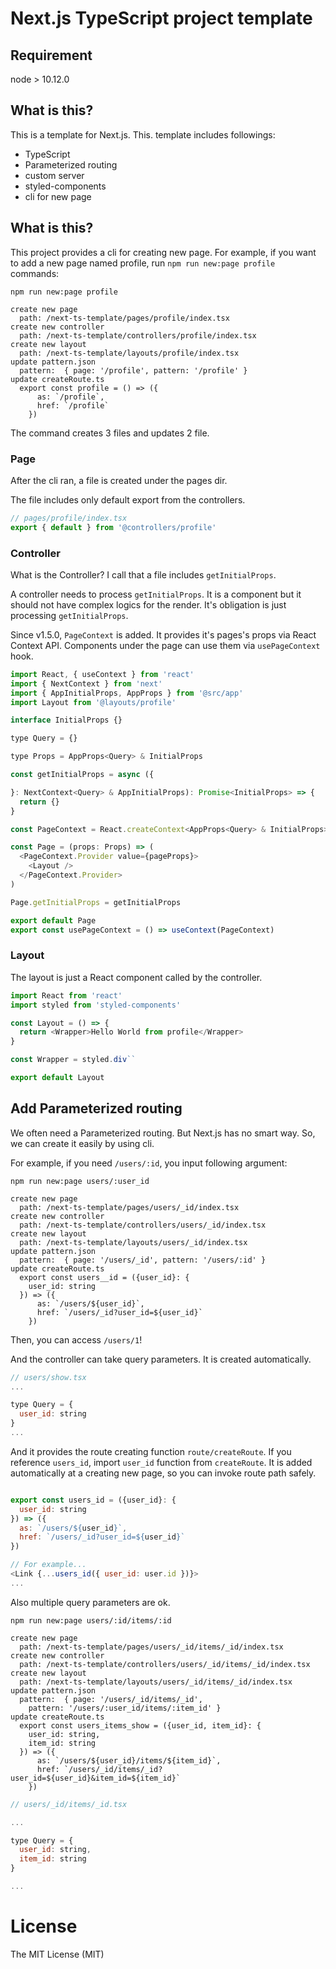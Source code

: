 # Next.js TypeScript project template

## Requirement

node > 10.12.0

## What is this?

This is a template for Next.js. This. template includes followings:

- TypeScript
- Parameterized routing
- custom server
- styled-components
- cli for new page

## What is this?

This project provides a cli for creating new page. For example, if you want to add a new page named profile, run `npm run new:page profile` commands:

```shell
npm run new:page profile

create new page
  path: /next-ts-template/pages/profile/index.tsx
create new controller
  path: /next-ts-template/controllers/profile/index.tsx
create new layout
  path: /next-ts-template/layouts/profile/index.tsx
update pattern.json
  pattern:  { page: '/profile', pattern: '/profile' }
update createRoute.ts
  export const profile = () => ({
      as: `/profile`,
      href: `/profile`
    })
```

The command creates 3 files and updates 2 file.

### Page

After the cli ran, a file is created under the pages dir.

The file includes only default export from the controllers.

```js
// pages/profile/index.tsx
export { default } from '@controllers/profile'

```

### Controller

What is the Controller? I call that a file includes `getInitialProps`.

A controller needs to process `getInitialProps`. It is a component but it should not have complex logics for the render. It's obligation is just processing `getInitialProps`.

Since v1.5.0, `PageContext` is added. It provides it's pages's props via React Context API. Components under the page can use them via `usePageContext` hook.

```js
import React, { useContext } from 'react'
import { NextContext } from 'next'
import { AppInitialProps, AppProps } from '@src/app'
import Layout from '@layouts/profile'

interface InitialProps {}

type Query = {}

type Props = AppProps<Query> & InitialProps

const getInitialProps = async ({

}: NextContext<Query> & AppInitialProps): Promise<InitialProps> => {
  return {}
}

const PageContext = React.createContext<AppProps<Query> & InitialProps>({} as any)

const Page = (props: Props) => (
  <PageContext.Provider value={pageProps}>
    <Layout />
  </PageContext.Provider>
)

Page.getInitialProps = getInitialProps

export default Page
export const usePageContext = () => useContext(PageContext)
```

### Layout

The layout is just a React component called by the controller.

```js
import React from 'react'
import styled from 'styled-components'

const Layout = () => {
  return <Wrapper>Hello World from profile</Wrapper>
}

const Wrapper = styled.div``

export default Layout
```

## Add Parameterized routing

We often need a Parameterized routing. But Next.js has no smart way. So, we can create it easily by using cli.

For example, if you need `/users/:id`, you input following argument:

```shell
npm run new:page users/:user_id

create new page
  path: /next-ts-template/pages/users/_id/index.tsx
create new controller
  path: /next-ts-template/controllers/users/_id/index.tsx
create new layout
  path: /next-ts-template/layouts/users/_id/index.tsx
update pattern.json
  pattern:  { page: '/users/_id', pattern: '/users/:id' }
update createRoute.ts
  export const users__id = ({user_id}: {
    user_id: string
  }) => ({
      as: `/users/${user_id}`,
      href: `/users/_id?user_id=${user_id}`
    })
```

Then, you can access `/users/1`!

And the controller can take query parameters. It is created automatically.

```js
// users/show.tsx
...

type Query = {
  user_id: string
}
...
```

And it provides the route creating function `route/createRoute`. If you reference `users_id`, import `user_id` function from `createRoute`. It is added automatically at a creating new page, so you can invoke route path safely.

```js

export const users_id = ({user_id}: {
  user_id: string
}) => ({
  as: `/users/${user_id}`,
  href: `/users/_id?user_id=${user_id}`
})

// For example...
<Link {...users_id({ user_id: user.id })}>
...
```


Also multiple query parameters are ok.

```shell
npm run new:page users/:id/items/:id

create new page
  path: /next-ts-template/pages/users/_id/items/_id/index.tsx
create new controller
  path: /next-ts-template/controllers/users/_id/items/_id/index.tsx
create new layout
  path: /next-ts-template/layouts/users/_id/items/_id/index.tsx
update pattern.json
  pattern:  { page: '/users/_id/items/_id',
    pattern: '/users/:user_id/items/:item_id' }
update createRoute.ts
  export const users_items_show = ({user_id, item_id}: {
    user_id: string,
    item_id: string
  }) => ({
      as: `/users/${user_id}/items/${item_id}`,
      href: `/users/_id/items/_id?user_id=${user_id}&item_id=${item_id}`
    })
```

```js
// users/_id/items/_id.tsx

...

type Query = {
  user_id: string,
  item_id: string
}

...

```

# License
The MIT License (MIT)
